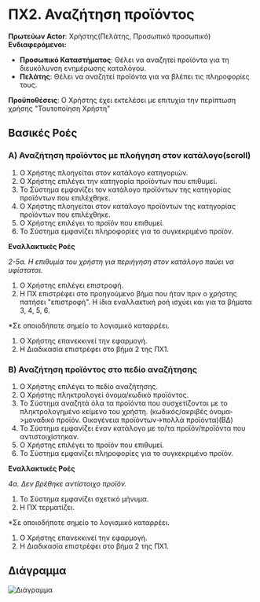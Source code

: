 # ΠΧ2. Αναζήτηση προϊόντος

**Πρωτεύων Actor**: Xρήστης(Πελάτης, Προσωπικό προσωπικό)  
**Ενδιαφερόμενοι:**
- **Προσωπικό Καταστήματος**: Θέλει να αναζητεί προϊόντα για τη διευκόλυνση ενημέρωσης καταλόγου.
- **Πελάτης**: Θέλει να αναζητεί προϊόντα για να βλέπει τις πληροφορίες τους.

**Προϋποθέσεις**: Ο Χρήστης έχει εκτελέσει με επιτυχία την περίπτωση χρήσης "Ταυτοποίηση Χρήστη"


## Βασικές Ροές

### Α) Αναζήτηση προϊόντος με πλοήγηση στον κατάλογο(scroll)
   
1. Ο Χρήστης πλοηγείται στον κατάλογο κατηγοριών.
2. Ο Χρήστης επιλέγει την κατηγορία προϊόντων που επιθυμεί.
3. Το Σύστημα εμφανίζει τον κατάλογο προϊόντων της κατηγορίας προϊόντων που επιλέχθηκε.
4. Ο Χρήστης πλοηγείται στον κατάλογο προϊόντων της κατηγορίας προϊόντων που επιλέχθηκε.
5. Ο Χρήστης επιλέγει το προϊόν που επιθυμεί.
6. Το Σύστημα εμφανίζει πληροφορίες για το συγκεκριμένο προϊόν.


**Εναλλακτικές Ροές**

*2-5α. Η επιθυμία του χρήστη για περιήγηση στον κατάλογο παύει να υφίσταται.*
1. Ο Χρήστης επιλέγει επιστροφή. 
2. Η ΠΧ επιστρέφει στο προηγούμενο βήμα που ήταν πριν ο χρήστης πατήσει "επιστροφή".
Η ίδια εναλλακτική ροή ισχύει και για τα βήματα 3, 4, 5, 6.


*Σε οποιοδήποτε σημείο το λογισμικό καταρρέει.
1. Ο Χρήστης επανεκκινεί την εφαρμογή.
2. Η Διαδικασία επιστρέφει στο βήμα 2 της ΠΧ1.


### B) Αναζήτηση προϊόντος στο πεδίο αναζήτησης

1. Ο Χρήστης επιλέγει το πεδίο αναζήτησης. 
2. Ο Χρήστης πληκτρολογεί όνομα/κωδικό προϊόντος.
3. Το Σύστημα αναζητά όλα τα προϊόντα που συσχετίζονται με το πληκτρολογημένο κείμενο του χρήστη.
   (κωδικός/ακριβές όνομα->μοναδικό προϊόν. Οικογένεια προϊόντων->πολλά προϊόντα)(ΒΔ)
4. Το Σύστημα εμφανίζει έναν κατάλογο με το/τα προϊόν/προϊόντα που αντιστοιχίστηκαν.
5. Ο Χρήστης επιλέγει το προϊόν που επιθυμεί.
6. Το Σύστημα εμφανίζει πληροφορίες για το συγκεκριμένο προϊόν.


**Εναλλακτικές Ροές**

*4α. Δεν βρέθηκε αντίστοιχο προϊόν.*
1. Το Σύστημα εμφανίζει σχετικό μήνυμα.
2. Η ΠΧ τερματίζει.


*Σε οποιοδήποτε σημείο το λογισμικό καταρρέει.
1. Ο Χρήστης επανεκκινεί την εφαρμογή.
2. Η Διαδικασία επιστρέφει στο βήμα 2 της ΠΧ1.


## Διάγραμμα
![Διάγραμμα]()